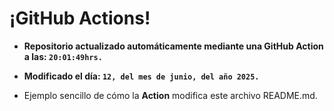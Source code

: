 # ¡GitHub Actions!
* **Repositorio actualizado automáticamente mediante una GitHub Action a las: `20:01:49hrs.`**
* **Modificado el día: `12, del mes de junio, del año 2025.`**

* Ejemplo sencillo de cómo la **Action** modifica este archivo README.md.
